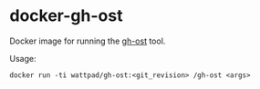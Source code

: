 # docker-gh-ost

Docker image for running the [gh-ost](https://github.com/github/gh-ost/) tool.

Usage:

  ```shell
  docker run -ti wattpad/gh-ost:<git_revision> /gh-ost <args>
  ```
